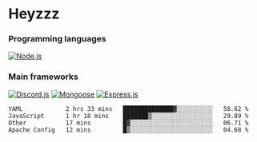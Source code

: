 # Heyzzz  

### Programming languages  

[![Node.js](https://img.shields.io/badge/-Node.js-262626?style=for-the-badge)](https://nodejs.org/ru)

### Main frameworks

[![Discord.js](https://img.shields.io/badge/-Discord.js-262626?style=for-the-badge)](https://www.npmjs.com/package/discord.js) [![Mongoose](https://img.shields.io/badge/-Mongoose-262626?style=for-the-badge)](https://www.npmjs.com/package/mongoose) [![Express.js](https://img.shields.io/badge/-Express.js-262626?style=for-the-badge)](https://www.npmjs.com/package/express)
<!--START_SECTION:waka-->
```text
YAML            2 hrs 33 mins   ██████████████▓░░░░░░░░░░   58.62 % 
JavaScript      1 hr 18 mins    ███████▒░░░░░░░░░░░░░░░░░   29.89 % 
Other           17 mins         █▓░░░░░░░░░░░░░░░░░░░░░░░   06.71 % 
Apache Config   12 mins         █▒░░░░░░░░░░░░░░░░░░░░░░░   04.68 % 
```
<!--END_SECTION:waka-->
